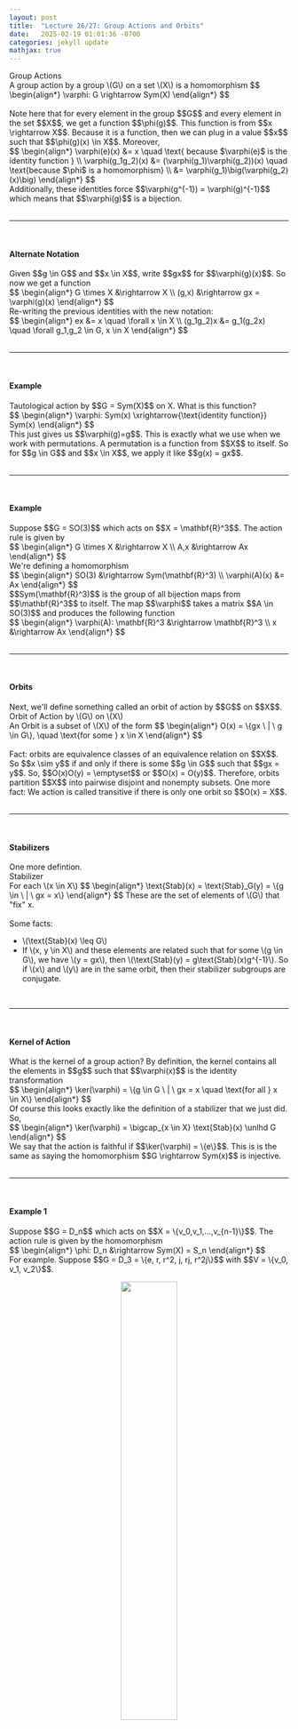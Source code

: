 ```yaml
---
layout: post
title:  "Lecture 26/27: Group Actions and Orbits"
date:   2025-02-19 01:01:36 -0700
categories: jekyll update
mathjax: true
---
```

<div class="mintheaderdiv">
Group Actions
</div>
<div class="mintbodydiv">
A group action by a group \(G\) on a set \(X\) is a homomorphism
$$
\begin{align*}
\varphi: G \rightarrow Sym(X)
\end{align*}
$$
</div>
<br>
<!----------------------------------------------------------------------------->
Note here that for every element in the group $$G$$ and every element in the set $$X$$, we get a function $$\phi(g)$$. This function is from $$x \rightarrow X$$. Because it is a function, then we can plug in a value $$x$$ such that $$\phi(g)(x) \in X$$. Moreover,
<div>
$$
\begin{align*}
\varphi(e)(x) &= x \quad \text{ because $\varphi(e)$ is the identity function } \\
\varphi(g_1g_2)(x) &= (\varphi(g_1)\varphi(g_2))(x) \quad \text{because $\phi$ is a homomorphism} \\ 
                &= \varphi(g_1)\big(\varphi(g_2)(x)\big)
\end{align*}
$$
</div>
Additionally, these identities force $$\varphi(g^{-1}) = \varphi(g)^{-1}$$ which means that $$\varphi(g)$$ is a bijection.
<br>
<br>
<hr>
<br>
<!----------------------------------------------------------------------------->
<h4><b>Alternate Notation</b></h4>
Given $$g \in G$$ and $$x \in X$$, write $$gx$$ for $$\varphi(g)(x)$$. So now we get a function
<div>
$$
\begin{align*}
G \times X &\rightarrow X \\
(g,x) &\rightarrow gx = \varphi(g)(x)
\end{align*}
$$
</div>
Re-writing the previous identities with the new notation:
<div>
$$
\begin{align*}
ex &= x \quad \forall x \in X \\
(g_1g_2)x &= g_1(g_2x) \quad \forall g_1,g_2 \in G, x \in X
\end{align*}
$$
</div>
<br>
<hr>
<br>
<!----------------------------------------------------------------------------->
<h4><b>Example</b></h4>
Tautological action by $$G = Sym(X)$$ on X. What is this function?
<div>
$$
\begin{align*}
\varphi: Sym(x) \xrightarrow{\text{identity function}} Sym(x)
\end{align*}
$$
</div>
This just gives us $$\varphi(g)=g$$. This is exactly what we use when we work with permutations. A permutation is a function from $$X$$ to itself. So for $$g \in G$$ and $$x \in X$$, we apply it like $$g(x) = gx$$. 
<br>
<br>
<hr>
<br>
<!----------------------------------------------------------------------------->
<h4><b>Example</b></h4>
Suppose $$G = SO(3)$$ which acts on $$X = \mathbf{R}^3$$. The action rule is given by
<div>
$$
\begin{align*}
G \times X &\rightarrow X \\
A,x &\rightarrow Ax
\end{align*}
$$
</div>
We're defining a homomorphism  
<div>
$$
\begin{align*}
SO(3) &\rightarrow Sym(\mathbf{R}^3) \\
\varphi(A)(x) &= Ax
\end{align*}
$$
</div>
$$Sym(\mathbf{R}^3)$$ is the group of all bijection maps from $$\mathbf{R}^3$$ to itself. The map $$\varphi$$ takes a matrix $$A \in SO(3)$$ and produces the following function 
<div>
$$
\begin{align*}
\varphi(A): \mathbf{R}^3 &\rightarrow \mathbf{R}^3 \\
x &\rightarrow Ax
\end{align*}
$$
</div>
<br>
<hr>
<br>
<!----------------------------------------------------------------------------->
<h4><b>Orbits</b></h4>
Next, we'll define something called an orbit of action by $$G$$ on $$X$$. 
<div class="mintheaderdiv">
Orbit of Action by \(G\) on \(X\) 
</div>
<div class="mintbodydiv">
An Orbit is a subset of \(X\) of the form 
$$
\begin{align*}
O(x) = \{gx \ | \ g \in G\}, \quad \text{for some } x \in X
\end{align*}
$$
</div>
<br>
Fact: orbits are equivalence classes of an equivalence relation on $$X$$. So $$x \sim y$$ if and only if there is some $$g \in G$$ such that $$gx = y$$. So, $$O(x)O(y) = \emptyset$$ or $$O(x) = O(y)$$. Therefore, orbits partition $$X$$ into pairwise disjoint and nonempty subsets. One more fact: We action is called transitive if there is only one orbit so $$O(x) = X$$. 
<br>
<br>
<hr>
<br>
<!----------------------------------------------------------------------------->
<h4><b>Stabilizers</b></h4>
One more defintion.
<div class="mintheaderdiv">
Stabilizer
</div>
<div class="mintbodydiv">
For each \(x \in X\)
$$
\begin{align*}
\text{Stab}(x) = \text{Stab}_G(y) = \{g \in \ | \ gx = x\}
\end{align*}
$$
These are the set of elements of \(G\) that "fix" x.
</div>
<br>
Some facts:
<ul>
	<li>\(\text{Stab}(x) \leq G\)</li>
	<li>If \(x, y \in X\) and these elements are related such that for some \(g \in G\), we have \(y = gx\), then \(\text{Stab}(y) = g\text{Stab}(x)g^{-1}\). So if \(x\) and \(y\) are in the same orbit, then their stabilizer subgroups are conjugate.</li>
</ul>
<br>
<hr>
<br>
<!----------------------------------------------------------------------------->
<h4><b>Kernel of Action</b></h4>
What is the kernel of a group action? By definition, the kernel contains all the elements in $$g$$ such that $$\varphi(x)$$ is the identity transformation
<div>
$$
\begin{align*}
\ker(\varphi) = \{g \in G \ | \ gx = x \quad \text{for all } x \in X\}
\end{align*}
$$
</div>
Of course this looks exactly like the definition of a stabilizer that we just did. So,
<div>
$$
\begin{align*}
\ker(\varphi) = \bigcap_{x \in X} \text{Stab}(x) \unlhd G
\end{align*}
$$
</div>
We say that the action is faithful if $$\ker(\varphi) = \{e\}$$. This is is the same as saying the homomorphism $$G \rightarrow Sym(x)$$ is injective.
<br>
<br>
<hr>
<br>
<!----------------------------------------------------------------------------->
<h4><b>Example 1</b></h4>
Suppose $$G = D_n$$ which acts on $$X = \{v_0,v_1,...,v_{n-1}\}$$. The action rule is given by the homomorphism
<div>
$$
\begin{align*}
\phi: D_n &\rightarrow Sym(X) = S_n
\end{align*}
$$
</div>
For example. Suppose $$G = D_3 = \{e, r, r^2, j, rj, r^2j\}$$ with $$V = \{v_0, v_1, v_2\}$$. 
<p style="text-align:center;"><img src="{{ site.url }}/assets/math/abstract-algebra/lec27/triangle.png" width="45%" class="center"></p>
Given this setup. What are the orbits of the action? Pick one vertex like $$v_0$$. What is the orbit of $$v_0$$? If we start with $$v_0$$, then we can reach every other vertex so
<div>
$$
\begin{align*}
rv_0 &= v_1 \\
rv_1 &= r^2v_0 = v_2
\end{align*}
$$
</div>
So the orbit of $$v_0$$ is $$O(v_0) = \{v_0, v_1, v_2\}$$. So there is only one orbit and in this case the action is transitive. What about the stabilizers? these are the set of elements of $$G$$ that fix $$x$$. For example, if we take $$v_0$$, then we know that $$e$$ fixes $$x$$ so it's in the set. Is there any other element such that if we hit $$x$$ with it, we get $$x$$ back? Notice that $$j$$ does that since $$v_0$$ is on the flip axis. We can do the same calculation for $$v_1$$ and $$v_2$$ to see that
<div>
$$
\begin{align*}
\text{Stab}(v_0) &= \{e,j\} \\
\text{Stab}(v_1) &= \{e,r^2j\} \\
\text{Stab}(v_2) &= \{e, rj\}
\end{align*}
$$
</div>
<br>
<hr>
<br>
<!----------------------------------------------------------------------------->
<h4><b>Example 2</b></h4>
Let's take another example. Suppose that $$G = SO(3)$$ and $$X = \mathbf{R}^3$$. Take the action given by the homomorphism
<div>
$$
\begin{align*}
SO(3) &\rightarrow Sym(\mathbf{R}^3) \\
A,x &= Ax
\end{align*}
$$
</div>
What is the orbit of $$v$$? Take a unit vector and compute its orbit under the action of $$SO(3)$$. We elements do we get when we rotate this vector by any rotation in $$SO(3)$$? What vector do we get? We get another unit vector. In fact, given a vector with norm $$\lVert R \rVert = R$$, we will get
<div>
$$
\begin{align*}
O(v) = \{x \in \mathbf{R}^3 \ | \ \lVert x \rVert = R \}
\end{align*}
$$
</div>
We get the set of vectors in $$\mathbf{R}^3$$ with length $$R$$. So a sphere of radius $$R$$ centered at the origin. (Except for the zero vector where its orbit is 0 so $$O(0) = \{0\}$$). 
<br>
<br>
What about the stabilizers? If $$v$$ is the zero vector, that's easy because it's all of $$SO(3)$$. Any matrix $$A$$ satisfies $$A0 = 0$$. But for non-zero vectors, its the rotations of any angle around an axis through $$v$$.
<div>
$$
\begin{align*}
\text{Stab}(0) &= SO(3) \\
\text{Stab}(v) &= \{Rot_u(O), O \in \mathbf{R}\}, \quad u = v/\lVert v \rVert
\end{align*}
$$
</div>
Is this a faithful? Is there any matrix $$A$$ that fixes every vector $$v$$ besides $$I$$? No, in fact, the kernel has only the identity matrix.
<br>
<br>
<hr>
<br>
<!----------------------------------------------------------------------------->
<h4><b>Orbit Stabilizer Theorem</b></h4>
<div class="yellowheaderdiv">
Orbit Stabilizer Theorem
</div>
<div class="yellowbodydiv">
Let \(G\) be a group that acts on \(X\). If \(x \in X\), then there is a bijection
$$
\begin{align*}
G/H &\rightarrow O(x), \quad \text{where } H = \text{Stab}(x) \\
\end{align*}
$$
\(G/H\) is the set \(\{gH\}\) of left \(H\)-cosets.
</div>
<br>
<!----------------------------------------------------------------------------->
A consequence of this theorem is a formula for the size of the orbit
<div>
$$
\begin{align*}
|O(x)| = [G: \text{Stab}(x)]
\end{align*}
$$
</div>
This is useful when the group is finite. So when it's finite, then $$|O(x)| = \frac{|G|}{\text{Stab}(x)}|$$. So the size of any orbit has to divide the order of the group.
<br>
<br>
<!----------------------------------------------------------------------------->
<b>Proof</b>
<br>
We need to give a bijection. Consider the formula that takes a left coset $$gH$$ to what you get when you apply the action on $$x$$.
<div>
$$
\begin{align*}
\alpha: G/H &\rightarrow O(x) \\
        \alpha(gH) &= gx
\end{align*}
$$
</div>
Step 1 involves showing that this is well defined. So given that $$gH = g'H$$, then $$gx = g'x$$. The reason why they would be equal is that $$H$$ is simply the stabilizer $$\text{Stab}(x)$$. Step 2 is showing that this is indeed a bijection.
<br>
<br>
<hr>
<br>
<!----------------------------------------------------------------------------->
<h4><b>Actions by \(G\) on \(X = G\)</b></h4>
Suppose you have a group $$G$$. What will happen if it acts on its own set. So
<div>
$$
\begin{align*}
\varphi: G &\rightarrow Sym(G)
\end{align*}
$$
</div>
There several of these. For example, we have the Left Regular Action. This is given by the homomorphism
<div>
	$$
	\begin{align*}
	\lambda: G &\rightarrow Sym(G) \\
	\lambda(g)(x) &= gx, \quad g,x \in G
	\end{align*}
	$$
</div>
What are the orbits of this action? For example, the orbit of $$e$$ is everything
<div>
	$$
	\begin{align*}
	O(e) = \{\lambda(g)(e), g \in G\} = \{ge, g \in G\} = G = X
	\end{align*}
	$$
</div>
What about the stabilizers? 
<div>
$$
\begin{align*}
\text{Stab}(x) = \{g \in G \ | \ gx = x \} = \{e\}
\end{align*}
$$
</div>
A consequence of this is that the kernel of the action is, $$\ker(\lambda) = \{e\}$$. Therefore, we have a faithful action. This actually led to the next big theorem which is Cayley's Theorem
<br>
<!----------------------------------------------------------------------------->
<div class="yellowheaderdiv">
Cayley's Theorem
</div>
<div class="yellowbodydiv">
Every finite group \(G\) is isomorphic to a subgroup of some symmetric group \(S_m\)
</div>
<br>
<b>Proof</b>
<br>
Use the left regular action $$\lambda: G \rightarrow Sym(G) \cong S_n$$. This is a faithful action which means that this action is injective. Therefore, $$G$$ is isomorphic to the image subgroup which is $$Sym_n$$
<br>
<br>
<hr>
<br>
<!----------------------------------------------------------------------------->
<h4><b>Right Regular and Conjugate Actions</b></h4>
We also have a Right Regular Action (though we won't use it)
<div>
	$$
	\begin{align*}
	\rho: G &\rightarrow Sym(G) \\
	\rho(g)(x) &= xg^{-1}, \quad g,x \in G
	\end{align*}
	$$
</div>
And the Conjugate Action
<div>
	$$
	\begin{align*}
	c: G &\rightarrow Sym(G) \\
	c(g)(x) &= gxg^{-1}
	\end{align*}
	$$
</div>
This is an action $$c(g_1) \circ c(g_2) = c(g_1g_2)$$. The orbits of the conjugation action are called conjugacy classes. For example, if we have $$x \in X \in G$$, then the conjugacy class of $$x$$ is. It is a subset of the group $$G$$
<div>
	$$
	\begin{align*}
	Cl(x) = \{gxg^{-1} \ | \ g \in G\}.
	\end{align*}
	$$
</div>
For the stabilizers, if we have $$x \in X = G$$, then
<div>
	$$
	\begin{align*}
	\text{Cent}(x) &= \{g \in G \ | \ gxg^{-1} = x \} \\
	        &= \{g \in G \ | \ gx = xg \}
	\end{align*}
	$$
</div>
The kernel
<div>
	$$
	\begin{align*}
	Ker(c) = Z(G) &= \{g \in G \ | \ gx = xg \ \forall x \in G \} \\
	              &= \bigcap_{x \in G} \text{Cent}(x)
	\end{align*}
	$$
</div>
We actually do a relavent Theorem here
<br>
<div class="yellowheaderdiv">
Orbits/Stabilizers
</div>
<div class="yellowbodydiv">
When \(G\) is finite, then \(|Cl(x)| = \frac{|G|}{|\text{Cent}(x)|}\)
</div>
<br>
<hr>
<br>
<!----------------------------------------------------------------------------->
<h4><b>Example</b></h4>
Suppose $$G = D_3 = \{e, r, r^2, j, rj, r^2j\}$$. We want to compute the orbits which are now the conjugacy classes for each element. For example, the orbit/conjugacy class of the identity is just the identity, since conjugating the identity by any element in $$g$$ gives us the identity back.
<div>
$$
\begin{align*}
geg^{-1} &= e \quad \forall g \in G, \quad Cl(e) = \{e\} 
\end{align*}
$$
</div>
For $$r$$ we we can try conjugating by every element of $$g$$ but we will see that we will always get $$r$$ and $$r^2$$ back.
<div>
$$
\begin{align*}
rrr^{-1} &= r \\
jrj^{-1} &= r^{-1} = r^2
\end{align*}
$$
</div>
Therefore, $$Cl(r) = \{r, r^2\}$$. Finally, let's find the conjugacy class of $$j$$
<div>
$$
\begin{align*}
rjr^{-1} &= rrj = r^2j \\
jjj &= j \\
rjj(rj)^{-1} &= rjr^{-1} = rrj = r^2j \\
...
\end{align*}
$$
</div>
We'll get $$Cl(j) = \{j, rj, r^2j\}$$. Now, we can do the stabilizers. The stabilizer of $$e$$ is any element that $$e$$ fixes so it's all of $$G$$. What about $$r$$? 
<ul>
	<li> By the previous theorem, \(|Cl(x)| = \frac{|G|}{|\text{Cent}(x)|}\). Since \(|Cl(r)|=2\), then we must have three elements in the centralizer. </li>
	<li> We also know that the centralizer is a subgroup. So we must have the identity and not just that but we must have the element itself since it commutes with itself. But the subgroup is closed so it must have any product</li>
</ul>
Therefore, $$\text{Cent}(r) = \{e,r,r^2\}$$. Similarly, $$\text{Cent}(j) = \{e,j\}$$. What if we take another element that's in the same orbit like $$rj$$. We will see that $$\text{Cent}(rj) = \{e, rj\}$$. 
<br>
<br>
In fact, all the dihedral odd groups will look similar to what we found above for $$D_3$$. The even groups however are slightly different. $$D_4$$ for example has an interesting element which is $$r^2$$. It is interesting because it commutes with every other element in $$G$$. Therefore, in $$D_4$$, the center of the group is $$Z(D_4) = \{e, r^2\}$$.  When $$n$$ is odd, $$Z(D)$$ contains the identity only.
<br>
<br>
<hr>
<br>
<!----------------------------------------------------------------------------->
<h4><b>References</b></h4>
<ul>
	<li>MATH417 by Charles Rezk</li>
	<li><a href="https://homepage.divms.uiowa.edu/~goodman/algebrabook.dir/algebrabook.html">Algebra: Abstract and Concrete by Frederick M. Goodman</a></li>
</ul>






















